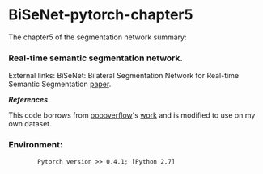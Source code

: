 # BiSeNet-pytorch-chapter5


The chapter5 of the segmentation network summary: 
### Real-time semantic segmentation network.

External links: BiSeNet: Bilateral Segmentation Network for Real-time Semantic Segmentation [paper](https://arxiv.org/pdf/1808.00897v1.pdf).

***References***

This code borrows from [ooooverflow](https://github.com/ooooverflow)'s [work](https://github.com/ooooverflow/BiSeNet) and is modified to use on my own dataset.

### Environment: 
  
            Pytorch version >> 0.4.1; [Python 2.7]
